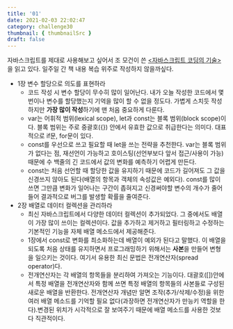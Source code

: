 ```yaml
---
title: '01'
date: 2021-02-03 22:02:47
category: challenge30
thumbnail: { thumbnailSrc }
draft: false
---
```


자바스크립트를 제대로 사용해보고 싶어서 조 모건이 쓴 <u><자바스크립트 코딩의 기술></u>을 읽고 있다. 
일주일 간 책 내용 복습 위주로 작성하지 않을까싶다. 

- 1장 변수 할당으로 의도를 표현하라 
    - 코드 작성 시 변수 할당이 무수히 많이 일어난다. 내가 오늘 작성한 코드에서 몇 번이나 변수를 할당했는지 기억을 많이 할 수 없을 정도다. 가볍게 스치듯 작성하지만 **가장 많이 작성**하기에 맨 처음 중요하게 다룬다.
    - var는 어휘적 범위(lexical scope), let과 const는 블록 범위(block scope)이다. 블록 범위는 주로 중괄호({}) 안에서 유효한 값으로 취급한다는 의미다. 대표적으로 if문, for문이 있다. 
    - const를 우선으로 쓰고 필요할 때 let을 쓰는 전략을 추천한다. var는 블록 범위가 없다는 점, 재선언이 가능하고 호이스팅(선언부보다 앞서 접근/사용이 가능) 때문에 수 백줄의 긴 코드에서 값의 변화를 예측하기 어렵게 만든다. 
    - const는 처음 선언할 때 할당한 값을 유지하기 때문에 코드가 길어져도 그 값을 신경쓰지 않아도 된다(배열의 항목과 객체의 속성값은 예외다). const를 많이 쓰면 그만큼 변화가 일어나는 구간이 좁혀지고 신경써야할 변수의 개수가 줄어들어 결과적으로 버그를 발생할 확률을 줄여준다.  
- 2장 배열로 데이터 컬렉션을 관리하라
    - 최신 자바스크립트에서 다양한 데이터 컬렉션이 추가되었다. 그 중에서도 배열이 가장 많이 쓰이는 컬렉션이다. 값을 추가하고 제거하고 필터링하고 수정하는 기본적인 기능을 자체 배열 메소드에서 제공해준다. 
    - 1장에서 const로 변화를 최소화하는데 배열이 예외가 된다고 말했다. 이 배열을 되도록 처음 상태를 유지하면서 프로그래밍하기 위해서는 **사본**을 만들어 변형을 일으키는 것이다. 여기서 유용한 최신 문법은 전개연산자(spread operator)다. 
    - 전개연산자는 각 배열의 항목들을 분리하여 가져오는 기능이다. 대괄호([])안에서 특정 배열을 전개연산자와 함께 쓰면 특정 배열의 항목들의 사본들로 구성된 새로운 배열을 반환한다. 전개연산자 개념만 알면 조작(추가/삭제/수정)을 위한 여러 배열 메소드를 기억할 필요 없다(과장하면 전개연산자가 만능키 역할을 한다).변경된 위치가 시각적으로 잘 보여주기 때문에 배열 메소드를 사용한 것보다 직관적이다.